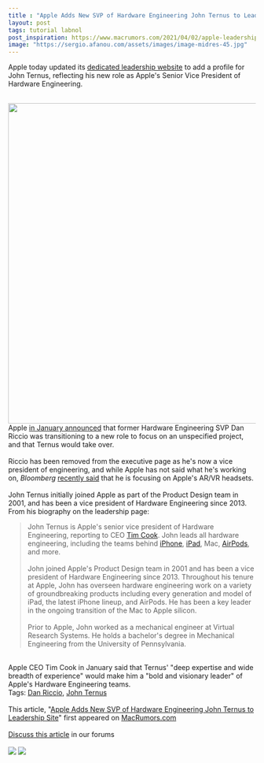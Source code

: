 ```yaml
---
title : "Apple Adds New SVP of Hardware Engineering John Ternus to Leadership Site"
layout: post
tags: tutorial labnol
post_inspiration: https://www.macrumors.com/2021/04/02/apple-leadership-site-john-ternus/
image: "https://sergio.afanou.com/assets/images/image-midres-45.jpg"
---
```


Apple today updated its <a href="https://www.apple.com/leadership/">dedicated leadership website</a> to add a profile for John Ternus, reflecting his new role as Apple's Senior Vice President of Hardware Engineering.
<br/>

<br/>
<img src="https://images.macrumors.com/article-new/2021/04/apple-john-ternus.jpg" alt="" width="1157" height="651" class="aligncenter size-full wp-image-792230" />
<br/>
Apple <a href="https://www.macrumors.com/2021/01/25/dan-riccio-transitioning-new-project/">in January announced</a> that former Hardware Engineering SVP Dan Riccio was transitioning to a new role to focus on an unspecified project, and that Ternus would take over.
<br/>

<br/>
Riccio has been removed from the executive page as he's now a vice president of engineering, and while Apple has not said what he's working on, <em>Bloomberg</em> <a href="https://www.macrumors.com/2021/02/08/dan-riccio-ar-vr-headsets-focus/">recently said</a> that he is focusing on Apple's AR/VR headsets.
<br/>

<br/>
John Ternus initially joined Apple as part of the Product Design team in 2001, and has been a vice president of Hardware Engineering since 2013. From his biography on the leadership page:<blockquote>John Ternus is Apple's senior vice president of Hardware Engineering, reporting to CEO <a href="https://www.macrumors.com/guide/tim-cook/">Tim Cook</a>. John leads all hardware engineering, including the teams behind <a href="https://www.macrumors.com/guide/iphone/">iPhone</a>, <a href="https://www.macrumors.com/roundup/ipad/">iPad</a>, Mac, <a href="https://www.macrumors.com/guide/airpods/">AirPods</a>, and more.
<br/>

<br/>
John joined Apple's Product Design team in 2001 and has been a vice president of Hardware Engineering since 2013. Throughout his tenure at Apple, John has overseen hardware engineering work on a variety of groundbreaking products including every generation and model of &zwnj;iPad&zwnj;, the latest &zwnj;iPhone&zwnj; lineup, and &zwnj;AirPods&zwnj;. He has been a key leader in the ongoing transition of the Mac to Apple silicon.
<br/>

<br/>
Prior to Apple, John worked as a mechanical engineer at Virtual Research Systems. He holds a bachelor's degree in Mechanical Engineering from the University of Pennsylvania.</blockquote>
<br/>
Apple CEO &zwnj;Tim Cook&zwnj; in January said that Ternus' "deep expertise and wide breadth of experience" would make him a "bold and visionary leader" of Apple's Hardware Engineering teams.<div class="linkback">Tags: <a href="https://www.macrumors.com/guide/dan-riccio/">Dan Riccio</a>, <a href="https://www.macrumors.com/guide/john-ternus/">John Ternus</a></div><br/>This article, &quot;<a href="https://www.macrumors.com/2021/04/02/apple-leadership-site-john-ternus/">Apple Adds New SVP of Hardware Engineering John Ternus to Leadership Site</a>&quot; first appeared on <a href="https://www.macrumors.com">MacRumors.com</a><br/><br/><a href="https://forums.macrumors.com/threads/apple-adds-new-svp-of-hardware-engineering-john-ternus-to-leadership-site.2290454/">Discuss this article</a> in our forums<br/><br/><div class="feedflare">
<a href="http://feeds.macrumors.com/~ff/MacRumors-All?a=fxCY8DORiIY:uOq7wfQA0cY:6W8y8wAjSf4"><img src="http://feeds.feedburner.com/~ff/MacRumors-All?d=6W8y8wAjSf4" border="0"></img></a> <a href="http://feeds.macrumors.com/~ff/MacRumors-All?a=fxCY8DORiIY:uOq7wfQA0cY:qj6IDK7rITs"><img src="http://feeds.feedburner.com/~ff/MacRumors-All?d=qj6IDK7rITs" border="0"></img></a>
</div><img src="http://feeds.feedburner.com/~r/MacRumors-All/~4/fxCY8DORiIY" height="1" width="1" alt=""/>